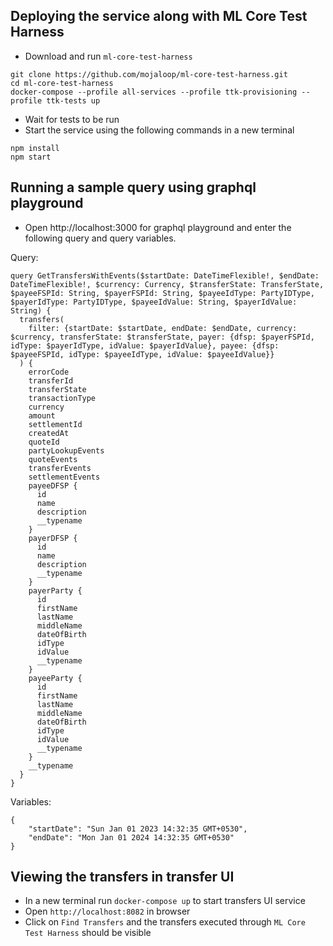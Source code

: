 ## Deploying the service along with ML Core Test Harness
- Download and run `ml-core-test-harness`
```
git clone https://github.com/mojaloop/ml-core-test-harness.git
cd ml-core-test-harness
docker-compose --profile all-services --profile ttk-provisioning --profile ttk-tests up
```
- Wait for tests to be run
- Start the service using the following commands in a new terminal
```
npm install
npm start
```

## Running a sample query using graphql playground

- Open http://localhost:3000 for graphql playground and enter the following query and query variables.

Query:
```
query GetTransfersWithEvents($startDate: DateTimeFlexible!, $endDate: DateTimeFlexible!, $currency: Currency, $transferState: TransferState, $payeeFSPId: String, $payerFSPId: String, $payeeIdType: PartyIDType, $payerIdType: PartyIDType, $payeeIdValue: String, $payerIdValue: String) {
  transfers(
    filter: {startDate: $startDate, endDate: $endDate, currency: $currency, transferState: $transferState, payer: {dfsp: $payerFSPId, idType: $payerIdType, idValue: $payerIdValue}, payee: {dfsp: $payeeFSPId, idType: $payeeIdType, idValue: $payeeIdValue}}
  ) {
    errorCode
    transferId
    transferState
    transactionType
    currency
    amount
    settlementId
    createdAt
    quoteId
    partyLookupEvents
    quoteEvents
    transferEvents
    settlementEvents
    payeeDFSP {
      id
      name
      description
      __typename
    }
    payerDFSP {
      id
      name
      description
      __typename
    }
    payerParty {
      id
      firstName
      lastName
      middleName
      dateOfBirth
      idType
      idValue
      __typename
    }
    payeeParty {
      id
      firstName
      lastName
      middleName
      dateOfBirth
      idType
      idValue
      __typename
    }
    __typename
  }
}
```

Variables:
```
{
    "startDate": "Sun Jan 01 2023 14:32:35 GMT+0530",
    "endDate": "Mon Jan 01 2024 14:32:35 GMT+0530"
}
```

## Viewing the transfers in transfer UI
- In a new terminal run `docker-compose up` to start transfers UI service
- Open `http://localhost:8082` in browser
- Click on `Find Transfers` and the transfers executed through `ML Core Test Harness` should be visible
